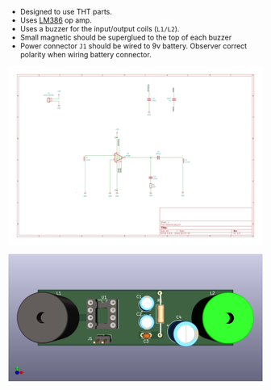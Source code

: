 - Designed to use THT parts. 
- Uses [LM386](datasheets/lm386.pdf) op amp.
- Uses a buzzer for the input/output coils (`L1/L2`).
- Small magnetic should be superglued to the top of each buzzer
- Power connector `J1` should be wired to 9v battery. Observer correct polarity when wiring battery connector.


![](docs/Ebow.svg)

![](docs/Ebow.png)